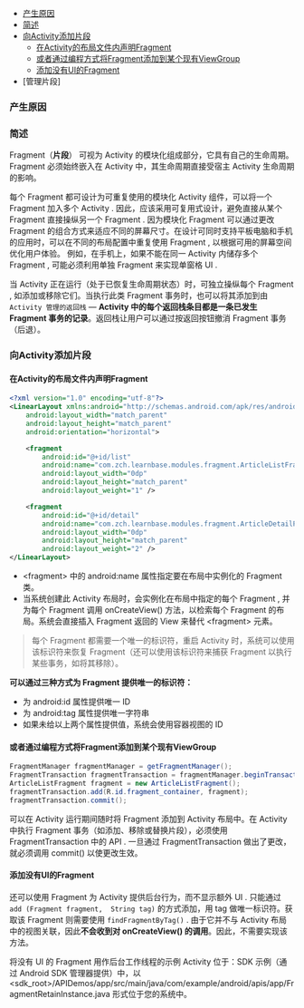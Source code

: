 - [产生原因](#产生原因)
- [简述](#简述)
- [向Activity添加片段](#向activity添加片段)
  - [在Activity的布局文件内声明Fragment](#在activity的布局文件内声明fragment)
  - [或者通过编程方式将Fragment添加到某个现有ViewGroup](#或者通过编程方式将fragment添加到某个现有viewgroup)
  - [添加没有UI的Fragment](#添加没有ui的fragment)
- [管理片段]





### 产生原因


### 简述

Fragment（**片段**） 可视为 Activity 的模块化组成部分，它具有自己的生命周期。Fragment 必须始终嵌入在 Activity 中，其生命周期直接受宿主 Activity 生命周期的影响。

每个 Fragment 都可设计为可重复使用的模块化 Activity 组件，可以将一个 Fragment 加入多个 Activity . 因此，应该采用可复用式设计，避免直接从某个 Fragment 直接操纵另一个 Fragment . 因为模块化 Fragment 可以通过更改 Fragment 的组合方式来适应不同的屏幕尺寸。在设计可同时支持平板电脑和手机的应用时，可以在不同的布局配置中重复使用 Fragment , 以根据可用的屏幕空间优化用户体验。 例如，在手机上，如果不能在同一 Activity 内储存多个 Fragment , 可能必须利用单独 Fragment 来实现单窗格 UI .

当 Activity 正在运行（处于已恢复生命周期状态）时，可独立操纵每个 Fragment , 如添加或移除它们。当执行此类 Fragment 事务时，也可以将其添加到由 `Activity 管理的返回栈` — **Activity 中的每个返回栈条目都是一条已发生 Fragment 事务的记录**。返回栈让用户可以通过按返回按钮撤消 Fragment 事务（后退）。


### 向Activity添加片段

#### 在Activity的布局文件内声明Fragment

```xml
<?xml version="1.0" encoding="utf-8"?>
<LinearLayout xmlns:android="http://schemas.android.com/apk/res/android"
    android:layout_width="match_parent"
    android:layout_height="match_parent"
    android:orientation="horizontal">

    <fragment
        android:id="@+id/list"
        android:name="com.zch.learnbase.modules.fragment.ArticleListFragment"
        android:layout_width="0dp"
        android:layout_height="match_parent"
        android:layout_weight="1" />

    <fragment
        android:id="@+id/detail"
        android:name="com.zch.learnbase.modules.fragment.ArticleDetailFragment"
        android:layout_width="0dp"
        android:layout_height="match_parent"
        android:layout_weight="2" />
</LinearLayout>
```

- <fragment\> 中的 android:name 属性指定要在布局中实例化的 Fragment 类。
- 当系统创建此 Activity 布局时，会实例化在布局中指定的每个 Fragment , 并为每个 Fragment 调用 onCreateView() 方法，以检索每个 Fragment 的布局。系统会直接插入 Fragment 返回的 View 来替代 <fragment\> 元素。

> 每个 Fragment 都需要一个唯一的标识符，重启 Activity 时，系统可以使用该标识符来恢复 Fragment（还可以使用该标识符来捕获 Fragment 以执行某些事务，如将其移除）。

**可以通过三种方式为 Fragment 提供唯一的标识符：**

- 为 android:id 属性提供唯一 ID
- 为 android:tag 属性提供唯一字符串
- 如果未给以上两个属性提供值，系统会使用容器视图的 ID

#### 或者通过编程方式将Fragment添加到某个现有ViewGroup

```Java
FragmentManager fragmentManager = getFragmentManager();
FragmentTransaction fragmentTransaction = fragmentManager.beginTransaction();
ArticleListFragment fragment = new ArticleListFragment();
fragmentTransaction.add(R.id.fragment_container, fragment);
fragmentTransaction.commit();
```

可以在 Activity 运行期间随时将 Fragment 添加到 Activity 布局中。在 Activity 中执行 Fragment 事务（如添加、移除或替换片段），必须使用 FragmentTransaction 中的 API . 一旦通过 FragmentTransaction 做出了更改，就必须调用 commit() 以使更改生效。

#### 添加没有UI的Fragment

还可以使用 Fragment 为 Activity 提供后台行为，而不显示额外 UI . 只能通过 `add (Fragment fragment,  String tag)` 的方式添加，用 tag 做唯一标识符。获取该 Fragment 则需要使用 `findFragmentByTag()` . 由于它并不与 Activity 布局中的视图关联，因此**不会收到对 onCreateView() 的调用**。因此，不需要实现该方法。

将没有 UI 的 Fragment 用作后台工作线程的示例 Activity 位于：SDK 示例（通过 Android SDK 管理器提供）中，以 <sdk_root>/APIDemos/app/src/main/java/com/example/android/apis/app/FragmentRetainInstance.java 形式位于您的系统中。
